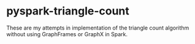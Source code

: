 # pyspark-triangle-count
These are my attempts in implementation of the triangle count algorithm without using GraphFrames or GraphX in Spark.
